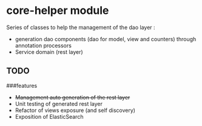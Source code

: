 core-helper module
=======================

Series of classes to help the management of the dao layer :
- generation dao components (dao for model, view and counters) through annotation processors
- Service domain (rest layer)

TODO
------------------
###features
- ~~Management auto generation of the rest layer~~
- Unit testing of generated rest layer
- Refactor of views exposure (and self discovery)
- Exposition of ElasticSearch
